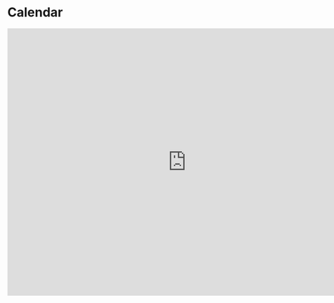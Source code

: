 # Calendar

<iframe src="https://calendar.google.com/calendar/embed?src=c_fe7acd41296c25ceebc3654203e63f8341c040430b99579f925d914a65d69088%40group.calendar.google.com&ctz=Europe%2FRome" style="border: 0" width="800" height="600" frameborder="0" scrolling="no"></iframe>